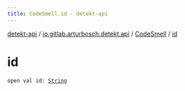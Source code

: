 ```yaml
---
title: CodeSmell.id - detekt-api
---
```


[detekt-api](../../index.html) / [io.gitlab.arturbosch.detekt.api](../index.html) / [CodeSmell](index.html) / [id](./id.html)

# id

`open val id: `[`String`](https://kotlinlang.org/api/latest/jvm/stdlib/kotlin/-string/index.html)